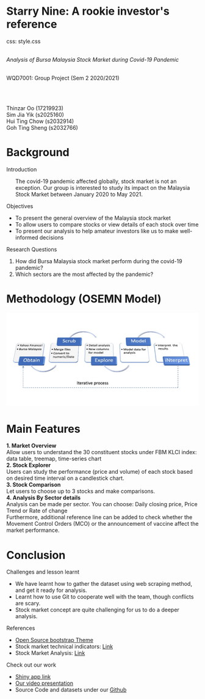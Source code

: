 Starry Nine: A rookie investor's reference
========================================================
css: style.css

<div class="box">
<div class="group"><br>
<div class="group-header"><i>Analysis of Bursa Malaysia Stock Market during Covid-19 Pandemic</i></div><br>

WQD7001: Group Project (Sem 2 2020/2021)

<br><br>

Thinzar Oo (17219923)<br>
Sim Jia Yik (s2025160)<br>
Hui Ting Chow (s2032914)<br>
Goh Ting Sheng (s2032766)
</div></div>

Background
========================================================

<div class="header">Introduction</div>
<div class="content">
<ol>The covid-19 pandemic affected globally, stock market is not an exception. Our group is interested to study its impact on the Malaysia Stock Market between January 2020 to May 2021.</ol>
</div>

<div class="header">Objectives</div>
<div class="content">
<ul>
<li>To present the general overview of the Malaysia stock market</li>
<li>To allow users to compare stocks or view details of each stock over time</li>
<li>To present our analysis to help amateur investors like us to make well-informed decisions</li>
</ul>
</div>

<div class="header">Research Questions</div>
<div class="content">
<ol>
<li>How did Bursa Malaysia stock market perform during the covid-19 pandemic?</li>
<li>Which sectors are the most affected by the pandemic?</li>
</ol>
</div>



Methodology (OSEMN Model)
========================================================
<div class="midcenter">
<img src="presentation-figure/methodology.jpg"></img>
</div>

Main Features
========================================================
<div class="content">
<div class="header"><b>1. Market Overview</b></div>
<div class="content">Allow users to understand the 30 constituent stocks under FBM KLCI index: data table, treemap, time-series chart</div>
<div class="header"><b>2. Stock Explorer</b></div>
<div class="content">Users can study the performance (price and volume) of each stock based on desired time interval on a candlestick chart.<div class="content">
<div class="header"><b>3. Stock Comparison</b></div>
<div class="content">Let users to choose up to 3 stocks and make comparisons.</div>
<div class="header"><b>4. Analysis By Sector details</b></div>
<div class="content">Analysis can be made per sector. You can choose: Daily closing price, Price Trend or Rate of change
<br/>
Furthermore, additional reference line can be added to check whether the Movement Control Orders (MCO) or the announcement of vaccine affect the market performance.
</div>
</div>

Conclusion
========================================================
<div class="header">Challenges and lesson learnt</div>
<div class="content">
<ul>
<li>We have learnt how to gather the dataset using web scraping method, and get it ready for analysis.</li>
<li>Learnt how to use Git to cooperate well with the team, though conflicts are scary.</li>
<li>Stock market concept are quite challenging for us to do a deeper analysis.</li>
</ul>
</div>

<div class="header">References</div>
<div class="content">
<ul>
  <li><a href="http://wrapbootstrap.com/preview/WB0JR603C">Open Source bootstrap Theme</a></li>
  
  <li>Stock market technical indicators:
      <a href="https://bookdown.org/kochiuyu/Technical-Analysis-with-R/technical-indicators.html" target="_blank">Link</a>
  </li>
  <li>Stock Market Analysis: 
      <a href="http://rstudio-pubs-static.s3.amazonaws.com/495641_b5c18cffd89941a3baf43c1e5dde5ee2.html#introduction" target="_blank">Link</a>
  </li>
</ul>
</div>

<div class="header">Check out our work</div>
<div class="content">
<ul>
  <li><a href="https://thinzar.shinyapps.io/StarryNineGroupProject/" target="_blank">Shiny app link</a></li>
  <li><a href="" target="_blank">Our video presentation</a>
  </li>
  <li>Source Code and datasets under our <a href="https://github.com/thinzaroo/wqd7001_group_project" target="_blank">Github</a></li>
</ul>
</div>


